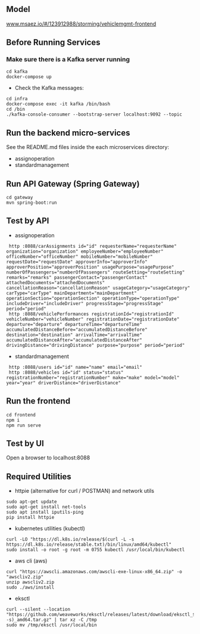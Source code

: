 # 

## Model
www.msaez.io/#/123912988/storming/vehiclemgmt-frontend

## Before Running Services
### Make sure there is a Kafka server running
```
cd kafka
docker-compose up
```
- Check the Kafka messages:
```
cd infra
docker-compose exec -it kafka /bin/bash
cd /bin
./kafka-console-consumer --bootstrap-server localhost:9092 --topic
```

## Run the backend micro-services
See the README.md files inside the each microservices directory:

- assignoperation
- standardmanagement


## Run API Gateway (Spring Gateway)
```
cd gateway
mvn spring-boot:run
```

## Test by API
- assignoperation
```
 http :8088/carAssignments id="id" requesterName="requesterName" organization="organization" employeeNumber="employeeNumber" officeNumber="officeNumber" mobileNumber="mobileNumber" requestDate="requestDate" approverInfo="approverInfo" approverPosition="approverPosition" usagePurpose="usagePurpose" numberOfPassengers="numberOfPassengers" routeSetting="routeSetting" remarks="remarks" passengerContact="passengerContact" attachedDocuments="attachedDocuments" cancellationReason="cancellationReason" usageCategory="usageCategory" carType="carType" mainDepartment="mainDepartment" operationSection="operationSection" operationType="operationType" includeDriver="includeDriver" progressStage="progressStage" period="period" 
 http :8088/vehiclePerformances registrationId="registrationId" vehicleNumber="vehicleNumber" registrationDate="registrationDate" departure="departure" departureTime="departureTime" accumulatedDistanceBefore="accumulatedDistanceBefore" destination="destination" arrivalTime="arrivalTime" accumulatedDistanceAfter="accumulatedDistanceAfter" drivingDistance="drivingDistance" purpose="purpose" period="period" 
```
- standardmanagement
```
 http :8088/users id="id" name="name" email="email" 
 http :8088/vehicles id="id" status="status" registrationNumber="registrationNumber" make="make" model="model" year="year" driverDistance="driverDistance" 
```


## Run the frontend
```
cd frontend
npm i
npm run serve
```

## Test by UI
Open a browser to localhost:8088

## Required Utilities

- httpie (alternative for curl / POSTMAN) and network utils
```
sudo apt-get update
sudo apt-get install net-tools
sudo apt install iputils-ping
pip install httpie
```

- kubernetes utilities (kubectl)
```
curl -LO "https://dl.k8s.io/release/$(curl -L -s https://dl.k8s.io/release/stable.txt)/bin/linux/amd64/kubectl"
sudo install -o root -g root -m 0755 kubectl /usr/local/bin/kubectl
```

- aws cli (aws)
```
curl "https://awscli.amazonaws.com/awscli-exe-linux-x86_64.zip" -o "awscliv2.zip"
unzip awscliv2.zip
sudo ./aws/install
```

- eksctl 
```
curl --silent --location "https://github.com/weaveworks/eksctl/releases/latest/download/eksctl_$(uname -s)_amd64.tar.gz" | tar xz -C /tmp
sudo mv /tmp/eksctl /usr/local/bin
```

